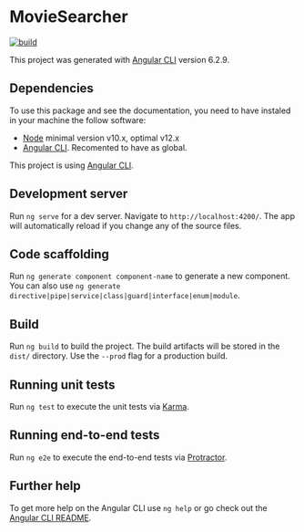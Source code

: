 # MovieSearcher

<a href="http://nexus-globile.eastus.cloudapp.azure.com:8081/" rel="nofollow"><img id="Build" src="https://img.shields.io/badge/Build-OK-green.svg" alt="build"></a>

This project was generated with [Angular CLI](https://github.com/angular/angular-cli) version 6.2.9.

## Dependencies
To use this package and see the documentation, you need to have instaled in your machine the follow software:
- [Node](https://nodejs.org/es/download/) minimal version v10.x,  optimal  v12.x
- [Angular CLI](https://github.com/angular/angular-cli). Recomented to have as global.

This project is using [Angular CLI](https://github.com/angular/angular-cli).



## Development server

Run `ng serve` for a dev server. Navigate to `http://localhost:4200/`. The app will automatically reload if you change any of the source files.

## Code scaffolding

Run `ng generate component component-name` to generate a new component. You can also use `ng generate directive|pipe|service|class|guard|interface|enum|module`.

## Build

Run `ng build` to build the project. The build artifacts will be stored in the `dist/` directory. Use the `--prod` flag for a production build.

## Running unit tests

Run `ng test` to execute the unit tests via [Karma](https://karma-runner.github.io).

## Running end-to-end tests

Run `ng e2e` to execute the end-to-end tests via [Protractor](http://www.protractortest.org/).

## Further help

To get more help on the Angular CLI use `ng help` or go check out the [Angular CLI README](https://github.com/angular/angular-cli/blob/master/README.md).
